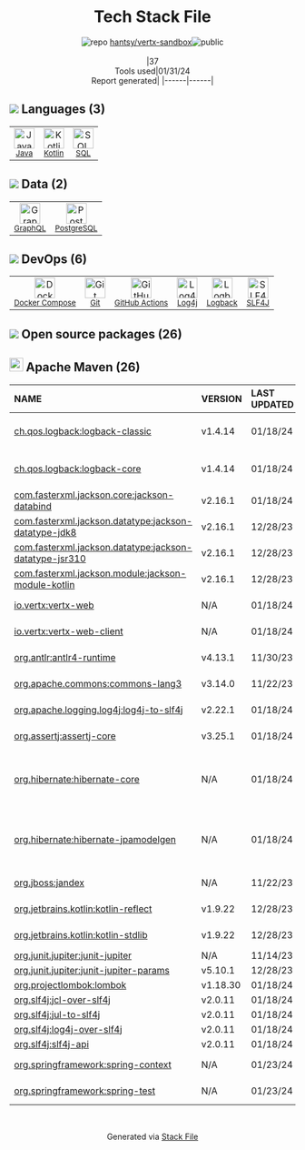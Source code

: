 <!--
&lt;--- Readme.md Snippet without images Start ---&gt;
## Tech Stack
hantsy/vertx-sandbox is built on the following main stack:

- [Java](https://www.java.com) – Languages
- [PostgreSQL](http://www.postgresql.org/) – Databases
- [SQL](https://en.wikipedia.org/wiki/SQL) – Languages
- [Log4j](https://logging.apache.org/log4j/2.x/) – Logging Tools
- [SLF4J](http://slf4j.org/) – Log Management
- [Logback](https://logback.qos.ch/) – Log Management
- [Docker Compose](https://github.com/docker/compose) – Container Tools
- [Kotlin](https://kotlinlang.org/) – Languages
- [GraphQL](http://graphql.org/) – Query Languages
- [GitHub Actions](https://github.com/features/actions) – Continuous Integration

Full tech stack [here](/techstack.md)

&lt;--- Readme.md Snippet without images End ---&gt;

&lt;--- Readme.md Snippet with images Start ---&gt;
## Tech Stack
hantsy/vertx-sandbox is built on the following main stack:

- <img width='25' height='25' src='https://img.stackshare.io/service/995/K85ZWV2F.png' alt='Java'/> [Java](https://www.java.com) – Languages
- <img width='25' height='25' src='https://img.stackshare.io/service/1028/ASOhU5xJ.png' alt='PostgreSQL'/> [PostgreSQL](http://www.postgresql.org/) – Databases
- <img width='25' height='25' src='https://img.stackshare.io/service/2271/default_068d33483bba6b81ee13fbd4dc7aab9780896a54.png' alt='SQL'/> [SQL](https://en.wikipedia.org/wiki/SQL) – Languages
- <img width='25' height='25' src='https://img.stackshare.io/service/2804/Coralogix-log4j-integration.jpg' alt='Log4j'/> [Log4j](https://logging.apache.org/log4j/2.x/) – Logging Tools
- <img width='25' height='25' src='https://img.stackshare.io/service/2805/05518ecaa42841e834421e9d6987b04f_400x400.png' alt='SLF4J'/> [SLF4J](http://slf4j.org/) – Log Management
- <img width='25' height='25' src='https://img.stackshare.io/service/2923/05518ecaa42841e834421e9d6987b04f_400x400.png' alt='Logback'/> [Logback](https://logback.qos.ch/) – Log Management
- <img width='25' height='25' src='https://img.stackshare.io/service/3136/docker-compose.png' alt='Docker Compose'/> [Docker Compose](https://github.com/docker/compose) – Container Tools
- <img width='25' height='25' src='https://img.stackshare.io/service/3750/pCfEzr6L.png' alt='Kotlin'/> [Kotlin](https://kotlinlang.org/) – Languages
- <img width='25' height='25' src='https://img.stackshare.io/service/3820/12972006.png' alt='GraphQL'/> [GraphQL](http://graphql.org/) – Query Languages
- <img width='25' height='25' src='https://img.stackshare.io/service/11563/actions.png' alt='GitHub Actions'/> [GitHub Actions](https://github.com/features/actions) – Continuous Integration

Full tech stack [here](/techstack.md)

&lt;--- Readme.md Snippet with images End ---&gt;
-->
<div align="center">

# Tech Stack File
![](https://img.stackshare.io/repo.svg "repo") [hantsy/vertx-sandbox](https://github.com/hantsy/vertx-sandbox)![](https://img.stackshare.io/public_badge.svg "public")
<br/><br/>
|37<br/>Tools used|01/31/24 <br/>Report generated|
|------|------|
</div>

## <img src='https://img.stackshare.io/languages.svg'/> Languages (3)
<table><tr>
  <td align='center'>
  <img width='36' height='36' src='https://img.stackshare.io/service/995/K85ZWV2F.png' alt='Java'>
  <br>
  <sub><a href="https://www.java.com">Java</a></sub>
  <br>
  <sub></sub>
</td>

<td align='center'>
  <img width='36' height='36' src='https://img.stackshare.io/service/3750/pCfEzr6L.png' alt='Kotlin'>
  <br>
  <sub><a href="https://kotlinlang.org/">Kotlin</a></sub>
  <br>
  <sub></sub>
</td>

<td align='center'>
  <img width='36' height='36' src='https://img.stackshare.io/service/2271/default_068d33483bba6b81ee13fbd4dc7aab9780896a54.png' alt='SQL'>
  <br>
  <sub><a href="https://en.wikipedia.org/wiki/SQL">SQL</a></sub>
  <br>
  <sub></sub>
</td>

</tr>
</table>

## <img src='https://img.stackshare.io/databases.svg'/> Data (2)
<table><tr>
  <td align='center'>
  <img width='36' height='36' src='https://img.stackshare.io/service/3820/12972006.png' alt='GraphQL'>
  <br>
  <sub><a href="http://graphql.org/">GraphQL</a></sub>
  <br>
  <sub></sub>
</td>

<td align='center'>
  <img width='36' height='36' src='https://img.stackshare.io/service/1028/ASOhU5xJ.png' alt='PostgreSQL'>
  <br>
  <sub><a href="http://www.postgresql.org/">PostgreSQL</a></sub>
  <br>
  <sub></sub>
</td>

</tr>
</table>

## <img src='https://img.stackshare.io/devops.svg'/> DevOps (6)
<table><tr>
  <td align='center'>
  <img width='36' height='36' src='https://img.stackshare.io/service/3136/docker-compose.png' alt='Docker Compose'>
  <br>
  <sub><a href="https://github.com/docker/compose">Docker Compose</a></sub>
  <br>
  <sub></sub>
</td>

<td align='center'>
  <img width='36' height='36' src='https://img.stackshare.io/service/1046/git.png' alt='Git'>
  <br>
  <sub><a href="http://git-scm.com/">Git</a></sub>
  <br>
  <sub></sub>
</td>

<td align='center'>
  <img width='36' height='36' src='https://img.stackshare.io/service/11563/actions.png' alt='GitHub Actions'>
  <br>
  <sub><a href="https://github.com/features/actions">GitHub Actions</a></sub>
  <br>
  <sub></sub>
</td>

<td align='center'>
  <img width='36' height='36' src='https://img.stackshare.io/service/2804/Coralogix-log4j-integration.jpg' alt='Log4j'>
  <br>
  <sub><a href="https://logging.apache.org/log4j/2.x/">Log4j</a></sub>
  <br>
  <sub></sub>
</td>

<td align='center'>
  <img width='36' height='36' src='https://img.stackshare.io/service/2923/05518ecaa42841e834421e9d6987b04f_400x400.png' alt='Logback'>
  <br>
  <sub><a href="https://logback.qos.ch/">Logback</a></sub>
  <br>
  <sub></sub>
</td>

<td align='center'>
  <img width='36' height='36' src='https://img.stackshare.io/service/2805/05518ecaa42841e834421e9d6987b04f_400x400.png' alt='SLF4J'>
  <br>
  <sub><a href="http://slf4j.org/">SLF4J</a></sub>
  <br>
  <sub></sub>
</td>

</tr>
</table>


## <img src='https://img.stackshare.io/group.svg' /> Open source packages (26)</h2>

## <img width='24' height='24' src='https://img.stackshare.io/package_manager/977/default_9833f2ef0bbc2a946b4cc5e9307264033361076b.png'/> Apache Maven (26)

|NAME|VERSION|LAST UPDATED|LAST UPDATED BY|LICENSE|VULNERABILITIES|
|:------|:------|:------|:------|:------|:------|
|[ch.qos.logback:logback-classic](http://logback.qos.ch)|v1.4.14|01/18/24|hantsy |EPL-1.0,LGPL-2.1+|N/A|
|[ch.qos.logback:logback-core](http://logback.qos.ch)|v1.4.14|01/18/24|hantsy |EPL-1.0,LGPL-2.1+|N/A|
|[com.fasterxml.jackson.core:jackson-databind](http://github.com/FasterXML/jackson)|v2.16.1|01/18/24|hantsy |Apache-2.0|N/A|
|[com.fasterxml.jackson.datatype:jackson-datatype-jdk8]()|v2.16.1|12/28/23|hantsy |Apache-2.0|N/A|
|[com.fasterxml.jackson.datatype:jackson-datatype-jsr310](https://github.com/FasterXML/jackson-modules-java8)|v2.16.1|12/28/23|hantsy |Apache-2.0|N/A|
|[com.fasterxml.jackson.module:jackson-module-kotlin](https://github.com/FasterXML/jackson-module-kotlin)|v2.16.1|12/28/23|dependabot[bot] |Apache-2.0|N/A|
|[io.vertx:vertx-web](http://nexus.sonatype.org/oss-repository-hosting.html)|N/A|01/18/24|hantsy |Apache-2.0|N/A|
|[io.vertx:vertx-web-client](http://nexus.sonatype.org/oss-repository-hosting.html)|N/A|01/18/24|hantsy |Apache-2.0|N/A|
|[org.antlr:antlr4-runtime](http://antlr.org)|v4.13.1|11/30/23|dependabot[bot] |BSD-3-Clause|N/A|
|[org.apache.commons:commons-lang3](http://commons.apache.org/proper/commons-lang/)|v3.14.0|11/22/23|hantsy |Apache-2.0|N/A|
|[org.apache.logging.log4j:log4j-to-slf4j]()|v2.22.1|01/18/24|hantsy |Apache-2.0|N/A|
|[org.assertj:assertj-core](http://assertj.org)|v3.25.1|01/18/24|hantsy |Apache-2.0|N/A|
|[org.hibernate:hibernate-core](http://hibernate.org/orm)|N/A|01/18/24|dependabot[bot] |LGPL-2.0-only,GPL-3.0-or-later|N/A|
|[org.hibernate:hibernate-jpamodelgen](http://hibernate.org/orm)|N/A|01/18/24|dependabot[bot] |LGPL-2.0-only,GPL-3.0-or-later|N/A|
|[org.jboss:jandex](http://www.jboss.org)|N/A|11/22/23|hantsy |Apache-2.0|N/A|
|[org.jetbrains.kotlin:kotlin-reflect](https://kotlinlang.org/)|v1.9.22|12/28/23|dependabot[bot] |Apache-2.0|N/A|
|[org.jetbrains.kotlin:kotlin-stdlib](https://kotlinlang.org/)|v1.9.22|12/28/23|dependabot[bot] |Apache-2.0|N/A|
|[org.junit.jupiter:junit-jupiter](https://junit.org/junit5/)|N/A|11/14/23|hantsy |EPL-2.0|N/A|
|[org.junit.jupiter:junit-jupiter-params](https://junit.org/junit5/)|v5.10.1|12/28/23|hantsy |EPL-2.0|N/A|
|[org.projectlombok:lombok](https://projectlombok.org)|v1.18.30|01/18/24|hantsy |MIT|N/A|
|[org.slf4j:jcl-over-slf4j](http://www.slf4j.org)|v2.0.11|01/18/24|hantsy |MIT|N/A|
|[org.slf4j:jul-to-slf4j](http://www.slf4j.org)|v2.0.11|01/18/24|hantsy |MIT|N/A|
|[org.slf4j:log4j-over-slf4j](http://www.slf4j.org)|v2.0.11|01/18/24|hantsy |MIT|N/A|
|[org.slf4j:slf4j-api](http://www.slf4j.org)|v2.0.11|01/18/24|hantsy |MIT|N/A|
|[org.springframework:spring-context](https://github.com/spring-projects/spring-framework)|N/A|01/23/24|dependabot[bot] |Apache-2.0|N/A|
|[org.springframework:spring-test](https://github.com/spring-projects/spring-framework)|N/A|01/23/24|dependabot[bot] |Apache-2.0|N/A|

<br/>
<div align='center'>

Generated via [Stack File](https://github.com/marketplace/stack-file)
